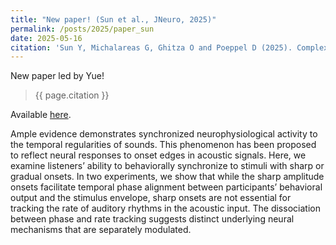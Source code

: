 ```yaml
---
title: "New paper! (Sun et al., JNeuro, 2025)"
permalink: /posts/2025/paper_sun
date: 2025-05-16
citation: 'Sun Y, Michalareas G, Ghitza O and Poeppel D (2025). Complex impact of stimulus envelope on motor synchronization to sound. Journal of Neuroscience.'
---
```


New paper led by Yue! 
> {{ page.citation }}

Available [here](https://www.jneurosci.org/content/early/2025/05/08/JNEUROSCI.1488-24.2025).


Ample evidence demonstrates synchronized neurophysiological activity to the temporal regularities of sounds. This phenomenon has been proposed to reflect neural responses to onset edges in acoustic signals. Here, we examine listeners’ ability to behaviorally synchronize to stimuli with sharp or gradual onsets. In two experiments, we show that while the sharp amplitude onsets facilitate temporal phase alignment between participants’ behavioral output and the stimulus envelope, sharp onsets are not essential for tracking the rate of auditory rhythms in the acoustic input. The dissociation between phase and rate tracking suggests distinct underlying neural mechanisms that are separately modulated.